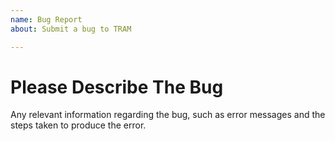 ```yaml
---
name: Bug Report
about: Submit a bug to TRAM

---
```


# **Please Describe The Bug**

Any relevant information regarding the bug, such as error messages and the steps taken to produce the error.
